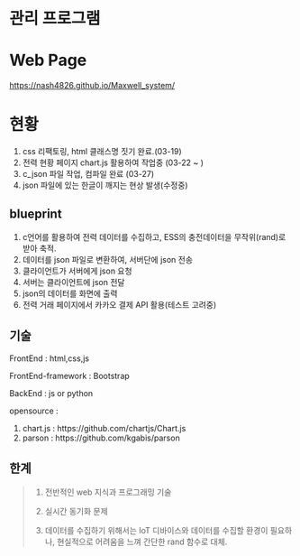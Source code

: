 # 관리 프로그램

# Web Page

https://nash4826.github.io/Maxwell_system/

# 현황

<ol>
  <li>css 리팩토링, html 클래스명 짓기 완료.(03-19)</li>
  <li>전력 현황 페이지 chart.js 활용하여 작업중 (03-22 ~ )</li>
  <li>c_json 파일 작업, 컴파일 완료 (03-27)</li>
  <li>json 파일에 있는 한글이 깨지는 현상 발생(수정중)</li>
</ol>

## blueprint

1. c언어를 활용하여 전력 데이터를 수집하고, ESS의 충전데이터을 무작위(rand)로 받아 축적.
2. 데이터를 json 파일로 변환하여, 서버단에 json 전송
3. 클라이언트가 서버에게 json 요청
4. 서버는 클라이언트에 json 전달
5. json의 데이터를 화면에 출력
6. 전력 거래 페이지에서 카카오 결제 API 활용(테스트 고려중)

## 기술

FrontEnd : html,css,js

FrontEnd-framework : Bootstrap

BackEnd : js or python

opensource :

<ol> 
  <li>chart.js : https://github.com/chartjs/Chart.js</li>
  <li>parson : https://github.com/kgabis/parson</li>
</ol>

## 한계

> 1. 전반적인 web 지식과 프로그래밍 기술
>
> 2. 실시간 동기화 문제
>
> 3. 데이터를 수집하기 위해서는 IoT 디바이스와 데이터를 수집할 환경이 필요하나, 현실적으로 어려움을 느껴 간단한 rand 함수로 대체.
